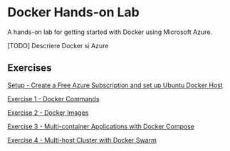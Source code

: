 # Docker Hands-on Lab

A hands-on lab for getting started with Docker using Microsoft Azure.

[TODO] Descriere Docker si Azure

## Exercises

[Setup - Create a Free Azure Subscription and set up Ubuntu Docker Host](Setup/README.md)

[Exercise 1 - Docker Commands](Exercise02/README.md)

[Exercise 2 - Docker Images](Exercise02/README.md)

[Exercise 3 - Multi-container Applications with Docker Compose](Exercise03/README.md)

[Exercise 4 - Multi-host Cluster with Docker Swarm](Exercise04/README.md)
